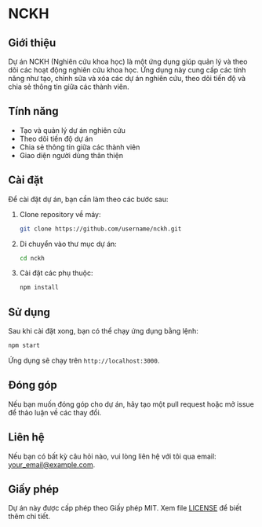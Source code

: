 # NCKH

## Giới thiệu
Dự án NCKH (Nghiên cứu khoa học) là một ứng dụng giúp quản lý và theo dõi các hoạt động nghiên cứu khoa học. Ứng dụng này cung cấp các tính năng như tạo, chỉnh sửa và xóa các dự án nghiên cứu, theo dõi tiến độ và chia sẻ thông tin giữa các thành viên.

## Tính năng
- Tạo và quản lý dự án nghiên cứu
- Theo dõi tiến độ dự án
- Chia sẻ thông tin giữa các thành viên
- Giao diện người dùng thân thiện

## Cài đặt
Để cài đặt dự án, bạn cần làm theo các bước sau:

1. Clone repository về máy:
   ```bash
   git clone https://github.com/username/nckh.git
   ```

2. Di chuyển vào thư mục dự án:
   ```bash
   cd nckh
   ```

3. Cài đặt các phụ thuộc:
   ```bash
   npm install
   ```

## Sử dụng
Sau khi cài đặt xong, bạn có thể chạy ứng dụng bằng lệnh:
```bash
npm start
```
Ứng dụng sẽ chạy trên `http://localhost:3000`.

## Đóng góp
Nếu bạn muốn đóng góp cho dự án, hãy tạo một pull request hoặc mở issue để thảo luận về các thay đổi.

## Liên hệ
Nếu bạn có bất kỳ câu hỏi nào, vui lòng liên hệ với tôi qua email: your_email@example.com.

## Giấy phép
Dự án này được cấp phép theo Giấy phép MIT. Xem file [LICENSE](LICENSE) để biết thêm chi tiết.